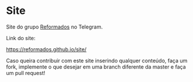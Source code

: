# Site

Site do grupo [Reformados](https://t.me/Reformados) no Telegram.

Link do site:

https://reformados.github.io/site/

Caso queira contribuir com este site inserindo qualquer conteúdo, faça um fork, implemente o que desejar em uma branch diferente da master e faça um pull request!
